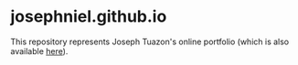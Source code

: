 # josephniel.github.io

This repository represents Joseph Tuazon's online portfolio (which is also available [here](http://agila.upm.edu.ph/~jntuazon)).
